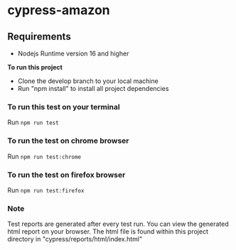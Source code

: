 # cypress-amazon
## Requirements
   - Nodejs Runtime version 16 and higher


**To run this project**
  - Clone the develop branch to your local machine
  - Run "npm install" to install all project dependencies

  ### To run this test on your terminal
  Run ``npm run test``

  ### To run the test on chrome browser
   Run  ``npm run test:chrome``

### To run the test on firefox browser
   Run ``npm run test:firefox``

   ### Note
   >
   Test reports are generated after every test run.
   You can view the generated html report on your       browser. 
   The html file is found within this project directory  in "cypress/reports/html/index.html"
   >
     